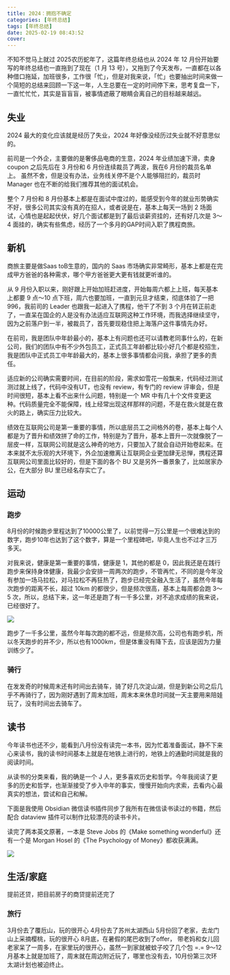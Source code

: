 ```yaml
---
title: 2024：拥抱不确定
categories: [年终总结]
tags: [年终总结]
date: 2025-02-19 08:43:52
cover:
---
```


不知不觉马上就过 2025农历蛇年了，这篇年终总结也从 2024 年 12 月份开始要写的年终总结也一直拖到了现在（1 月 13 号），又拖到了今天发布，一直都在以各种借口拖延，加班很多，工作很「忙」，但是对我来说，「忙」也要抽出时间来做一个简短的总结来回顾一下这一年，人生总要在一定的时间停下来，思考复盘一下，一直忙忙忙，其实是盲盲盲，被事情遮蔽了眼睛会离自己的目标越来越远。

## 失业

2024 最大的变化应该就是经历了失业，2024 年好像没经历过失业就不好意思似的。

前司是一个外企，主要做的是奢侈品电商的生意，2024 年业绩加速下滑，卖身 coupon 之后先后在 3 月份和 6 月份连续裁员了两波，我在6 月份的裁员名单上。
虽然不舍，但是没有办法，业务线关停不是个人能够阻拦的，裁员时 Manager 也在不断的给我们推荐其他的面试机会。

整个 7 月份和 8 月份基本上都是在面试中度过的，能感受到今年的就业形势确实不好，很多公司其实没有真的在招人，或者说是在，基本上每天一场到 2 场面试，心情也是起起伏伏，好几个面试都是到了最后谈薪资挂的，还有好几次是 3～4 面挂的，确实有些焦虑，经历了一个多月的GAP时间入职了携程商旅。


## 新机

商旅主要是做Saas  toB生意的，国内的 Saas 市场确实非常畸形，基本上都是在完成甲方爸爸的各种需求，哪个甲方爸爸更大更有钱就更听谁的。

从 9 月份入职以来，刚好跟上开始加班赶进度，开始每周六都上上班，每天基本上都要 9 点～10 点下班，周六也要加班，一直到元旦才结束，彻底体验了一把 996，我前司的 Leader 也跟我一起进入了携程，他干了不到 3 个月在转正前走了，一直呆在国企的人是没有办法适应互联网这种工作环境，而我选择继续坚守，因为之前落户到一半，被裁员了，首先要现稳住把上海落户这件事情先办好。

在前司，我是团队中年龄最小的，基本上有问题也还可以请教老同事什么的，在新公司，我们的团队中有不少外包员工，正式员工年龄都比较小好几个都是校招生，我是团队中正式员工中年龄最大的，基本上很多事情都会问我，承担了更多的责任。

适应新的公司确实需要时间，在目前的阶段，需求如雪花一般飘来，代码经过测试测过就上线了，代码中没有UT，也没有 review，有专门的 review 评审会，但是时间很短，基本上看不出来什么问题，特别是一个 MR 中有几十个文件变更这种。代码质量完全不能保障，线上经常出现这样那样的问题，不是在救火就是在救火的路上，确实压力比较大。

绩效在互联网公司是第一重要的事情，所以底层员工之间格外的卷，基本上每个人都是为了晋升和绩效拼了命的工作，特别是为了晋升，基本上晋升一次就像脱了一层皮一样，互联网公司就是这么神奇的地方，只要加入了就会自动开始卷起来。在本来就不太乐观的大环境下，外企加速撤离让互联网企业更加肆无忌惮，携程还算互联网公司里面比较好的，但是下面的各个 BU 又是另外一番景象了，比如居家办公，在大部分 BU 里已经名存实亡了。


## 运动

### 跑步

8月份的时候跑步里程达到了10000公里了，以前觉得一万公里是一个很难达到的数字，跑步10年也达到了这个数字，算是一个里程碑吧，毕竟人生也不过才三万多天。

对我来说，健康是第一重要的事情，健康是 1，其他的都是 0，因此我还是在践行跑步来保持身体健康，我最少会安排一周两次的跑步，不管再忙，不同的是今年没有参加一场马拉松，对马拉松不再狂热了，跑步已经完全融入生活了，虽然今年每次跑步的距离不长，超过 10km 的都很少，但是频次很高，基本上每周都会跑 3～5 次，所以，总结下来，这一年还是跑了有一千多公里，对不追求成绩的我来说，已经很好了。

![](https://cdn.jsdelivr.net/gh/zhaohongxuan/picgo@master/60e46da6af472b2a04b47b7ed4870818.PNG)

跑步了一千多公里，虽然今年每次跑的都不远，但是频次高，公司也有跑步机，所以冬天跑步的并不少，所以也有1000km，但是体重没有降下去，应该是因为力量训练少了。

### 骑行

在发发奇的时候周末还有时间出去骑车，骑了好几次淀山湖，但是到新公司之后几乎不再骑行了，因为刚好遇到了周末加班，周末本来休息时间就一天主要用来陪娃玩了，没有时间出去骑车了。

## 读书

今年读书也还不少，能看到八月份没有读完一本书，因为忙着准备面试，静不下来心来读书，我的读书时间基本上就是在地铁上进行的，地铁上的通勤时间就是我的阅读时间。

从读书的分类来看，我的确是一个 J 人，更多喜欢历史和哲学。今年我阅读了更多的历史和哲学，也渐渐接受了步入中年的事实，慢慢开始向内求索，去看内心最真实的想法，尝试和自己和解。

下面是我使用 Obsidian 微信读书插件同步了我所有在微信读书读过的书籍，然后配合 dataview 插件可以制作比较漂亮的读书卡片。

读完了两本英文原著，一本是 Steve Jobs 的《Make something wonderful》还有一个是 Morgan Hosel 的《The Psychology of Money》都收获满满。

![](https://cdn.jsdelivr.net/gh/zhaohongxuan/picgo@master/202501210807040.png)

## 生活/家庭

提前还贷，把目前房子的商贷提前还完了

### 旅行

3月份去了覆卮山，玩的很开心
4月份去了苏州太湖西山
5月份回了老家，去龙门山上采摘樱桃，玩的很开心
8月底，在暑假的尾巴收到了offer， 带老妈和女儿回老家呆了一周多，在家里玩的很开心，虽然一到家就被蚊子咬了几个包 =.=
9～12月基本上就是加班了，周末就在周边附近玩了，哪里也没有去，10月份第三次环太湖计划也被迫终止。


